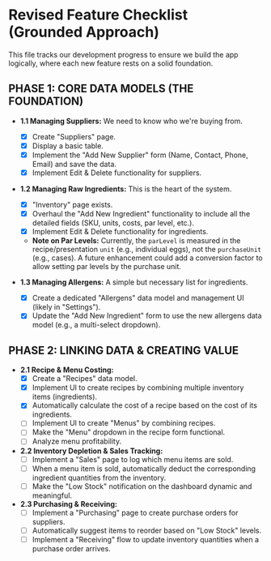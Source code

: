 # Revised Feature Checklist (Grounded Approach)

This file tracks our development progress to ensure we build the app logically, where each new feature rests on a solid foundation.

## PHASE 1: CORE DATA MODELS (THE FOUNDATION)

*   **1.1 Managing Suppliers:** We need to know who we're buying from.
    *   [x] Create "Suppliers" page.
    *   [x] Display a basic table.
    *   [x] Implement the "Add New Supplier" form (Name, Contact, Phone, Email) and save the data.
    *   [x] Implement Edit & Delete functionality for suppliers.

*   **1.2 Managing Raw Ingredients:** This is the heart of the system.
    *   [x] "Inventory" page exists.
    *   [x] Overhaul the "Add New Ingredient" functionality to include all the detailed fields (SKU, units, costs, par level, etc.).
    *   [x] Implement Edit & Delete functionality for ingredients.
    *   **Note on Par Levels:** Currently, the `parLevel` is measured in the recipe/presentation `unit` (e.g., individual eggs), not the `purchaseUnit` (e.g., cases). A future enhancement could add a conversion factor to allow setting par levels by the purchase unit.

*   **1.3 Managing Allergens:** A simple but necessary list for ingredients.
    *   [x] Create a dedicated "Allergens" data model and management UI (likely in "Settings").
    *   [x] Update the "Add New Ingredient" form to use the new allergens data model (e.g., a multi-select dropdown).

## PHASE 2: LINKING DATA & CREATING VALUE

*   **2.1 Recipe & Menu Costing:**
    *   [x] Create a "Recipes" data model.
    *   [x] Implement UI to create recipes by combining multiple inventory items (ingredients).
    *   [x] Automatically calculate the cost of a recipe based on the cost of its ingredients.
    *   [ ] Implement UI to create "Menus" by combining recipes.
    *   [ ] Make the "Menu" dropdown in the recipe form functional.
    *   [ ] Analyze menu profitability.

*   **2.2 Inventory Depletion & Sales Tracking:**
    *   [ ] Implement a "Sales" page to log which menu items are sold.
    *   [ ] When a menu item is sold, automatically deduct the corresponding ingredient quantities from the inventory.
    *   [ ] Make the "Low Stock" notification on the dashboard dynamic and meaningful.

*   **2.3 Purchasing & Receiving:**
    *   [ ] Implement a "Purchasing" page to create purchase orders for suppliers.
    *   [ ] Automatically suggest items to reorder based on "Low Stock" levels.
    *   [ ] Implement a "Receiving" flow to update inventory quantities when a purchase order arrives.
